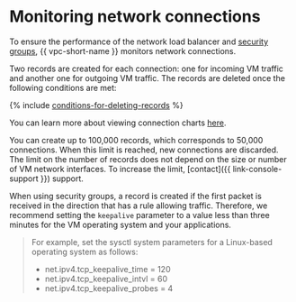 # Monitoring network connections

To ensure the performance of the network load balancer and [security groups](security-groups.md), {{ vpc-short-name }} monitors network connections.

Two records are created for each connection: one for incoming VM traffic and another one for outgoing VM traffic. The records are deleted once the following conditions are met:

{% include [conditions-for-deleting-records](../../_includes/vpc/conditions-for-deleting-records.md) %}

You can learn more about viewing connection charts [here](../operations/connections-view.md).

You can create up to 100,000 records, which corresponds to 50,000 connections. When this limit is reached, new connections are discarded. The limit on the number of records does not depend on the size or number of VM network interfaces. To increase the limit, [contact]({{ link-console-support }}) support.

When using security groups, a record is created if the first packet is received in the direction that has a rule allowing traffic. Therefore, we recommend setting the `keepalive` parameter to a value less than three minutes for the VM operating system and your applications.

> For example, set the sysctl system parameters for a Linux-based operating system as follows:
> * net.ipv4.tcp_keepalive_time = 120
> * net.ipv4.tcp_keepalive_intvl = 60
> * net.ipv4.tcp_keepalive_probes = 4
